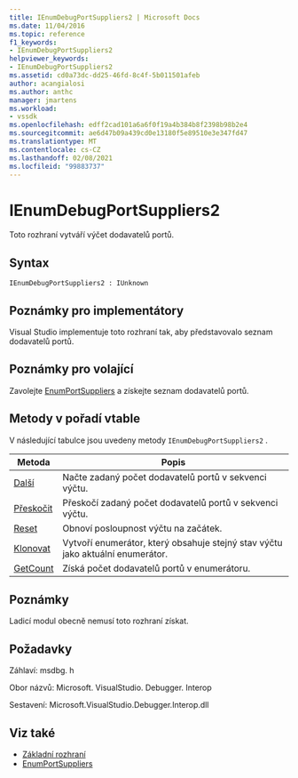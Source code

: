 ```yaml
---
title: IEnumDebugPortSuppliers2 | Microsoft Docs
ms.date: 11/04/2016
ms.topic: reference
f1_keywords:
- IEnumDebugPortSuppliers2
helpviewer_keywords:
- IEnumDebugPortSuppliers2
ms.assetid: cd0a73dc-dd25-46fd-8c4f-5b011501afeb
author: acangialosi
ms.author: anthc
manager: jmartens
ms.workload:
- vssdk
ms.openlocfilehash: edff2cad101a6a6f0f19a4b384b8f2398b98b2e4
ms.sourcegitcommit: ae6d47b09a439cd0e13180f5e89510e3e347fd47
ms.translationtype: MT
ms.contentlocale: cs-CZ
ms.lasthandoff: 02/08/2021
ms.locfileid: "99883737"
---
```

# <a name="ienumdebugportsuppliers2"></a>IEnumDebugPortSuppliers2
Toto rozhraní vytváří výčet dodavatelů portů.

## <a name="syntax"></a>Syntax

```
IEnumDebugPortSuppliers2 : IUnknown
```

## <a name="notes-for-implementers"></a>Poznámky pro implementátory
 Visual Studio implementuje toto rozhraní tak, aby představovalo seznam dodavatelů portů.

## <a name="notes-for-callers"></a>Poznámky pro volající
 Zavolejte [EnumPortSuppliers](../../../extensibility/debugger/reference/idebugcoreserver2-enumportsuppliers.md) a získejte seznam dodavatelů portů.

## <a name="methods-in-vtable-order"></a>Metody v pořadí vtable
 V následující tabulce jsou uvedeny metody `IEnumDebugPortSuppliers2` .

|Metoda|Popis|
|------------|-----------------|
|[Další](../../../extensibility/debugger/reference/ienumdebugportsuppliers2-next.md)|Načte zadaný počet dodavatelů portů v sekvenci výčtu.|
|[Přeskočit](../../../extensibility/debugger/reference/ienumdebugportsuppliers2-skip.md)|Přeskočí zadaný počet dodavatelů portů v sekvenci výčtu.|
|[Reset](../../../extensibility/debugger/reference/ienumdebugportsuppliers2-reset.md)|Obnoví posloupnost výčtu na začátek.|
|[Klonovat](../../../extensibility/debugger/reference/ienumdebugportsuppliers2-clone.md)|Vytvoří enumerátor, který obsahuje stejný stav výčtu jako aktuální enumerátor.|
|[GetCount](../../../extensibility/debugger/reference/ienumdebugportsuppliers2-getcount.md)|Získá počet dodavatelů portů v enumerátoru.|

## <a name="remarks"></a>Poznámky
 Ladicí modul obecně nemusí toto rozhraní získat.

## <a name="requirements"></a>Požadavky
 Záhlaví: msdbg. h

 Obor názvů: Microsoft. VisualStudio. Debugger. Interop

 Sestavení: Microsoft.VisualStudio.Debugger.Interop.dll

## <a name="see-also"></a>Viz také
- [Základní rozhraní](../../../extensibility/debugger/reference/core-interfaces.md)
- [EnumPortSuppliers](../../../extensibility/debugger/reference/idebugcoreserver2-enumportsuppliers.md)
